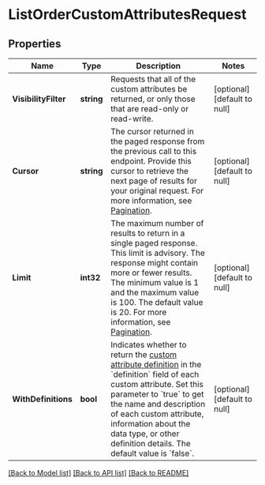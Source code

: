 # ListOrderCustomAttributesRequest

## Properties
Name | Type | Description | Notes
------------ | ------------- | ------------- | -------------
**VisibilityFilter** | **string** | Requests that all of the custom attributes be returned, or only those that are read-only or read-write. | [optional] [default to null]
**Cursor** | **string** | The cursor returned in the paged response from the previous call to this endpoint.  Provide this cursor to retrieve the next page of results for your original request.  For more information, see [Pagination](https://developer.squareup.com/docs/working-with-apis/pagination). | [optional] [default to null]
**Limit** | **int32** | The maximum number of results to return in a single paged response. This limit is advisory.  The response might contain more or fewer results. The minimum value is 1 and the maximum value is 100.  The default value is 20. For more information, see [Pagination](https://developer.squareup.com/docs/working-with-apis/pagination). | [optional] [default to null]
**WithDefinitions** | **bool** | Indicates whether to return the [custom attribute definition](https://developer.squareup.com/reference/square_2024-01-18/objects/CustomAttributeDefinition) in the &#x60;definition&#x60; field of each custom attribute. Set this parameter to &#x60;true&#x60; to get the name and description of each custom attribute,  information about the data type, or other definition details. The default value is &#x60;false&#x60;. | [optional] [default to null]

[[Back to Model list]](../README.md#documentation-for-models) [[Back to API list]](../README.md#documentation-for-api-endpoints) [[Back to README]](../README.md)

